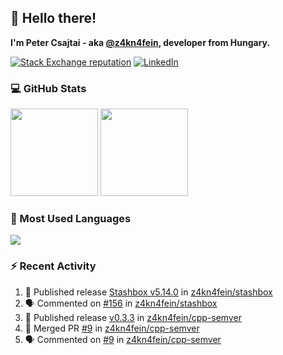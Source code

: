 ## 👋 Hello there!

**I'm Peter Csajtai - aka [@z4kn4fein](https://github.com/z4kn4fein), developer from Hungary.**

[![Stack Exchange reputation](https://img.shields.io/stackexchange/stackoverflow/r/8700582?color=orange&label=reputation&logo=stackoverflow&style=for-the-badge)](https://stackoverflow.com/users/8700582)
[![LinkedIn](https://img.shields.io/badge/linkedin-%230077B5.svg?style=for-the-badge&logo=linkedin&logoColor=white)](https://www.linkedin.com/in/csajtai-p%C3%A9ter-45395341/)

### 💻 GitHub Stats

<div>
  <img height="140px" src="https://github-readme-stats-pcsajtai.vercel.app/api?username=z4kn4fein&show_icons=true&hide_border=true&count_private=true&custom_title=Stats&theme=dracula&line_height=24&hide_title=true">
  <img height="140px" src="https://streak-stats.demolab.com?user=z4kn4fein&theme=dracula&hide_border=true">
  
</div>

### :toolbox: Most Used Languages

<img src="https://github-readme-stats-pcsajtai.vercel.app/api/top-langs/?username=z4kn4fein&theme=dracula&hide_border=true&layout=compact&langs_count=8&hide_title=true">

### :zap: Recent Activity

<!--START_SECTION:activity-->
1. 🚀 Published release [Stashbox v5.14.0](https://github.com/z4kn4fein/stashbox/releases/tag/5.14.0) in [z4kn4fein/stashbox](https://github.com/z4kn4fein/stashbox)
2. 🗣 Commented on [#156](https://github.com/z4kn4fein/stashbox/issues/156#issuecomment-1855623663) in [z4kn4fein/stashbox](https://github.com/z4kn4fein/stashbox)
3. 🚀 Published release [v0.3.3](https://github.com/z4kn4fein/cpp-semver/releases/tag/v0.3.3) in [z4kn4fein/cpp-semver](https://github.com/z4kn4fein/cpp-semver)
4. 🎉 Merged PR [#9](https://github.com/z4kn4fein/cpp-semver/pull/9) in [z4kn4fein/cpp-semver](https://github.com/z4kn4fein/cpp-semver)
5. 🗣 Commented on [#9](https://github.com/z4kn4fein/cpp-semver/pull/9#issuecomment-1850517646) in [z4kn4fein/cpp-semver](https://github.com/z4kn4fein/cpp-semver)
<!--END_SECTION:activity-->
